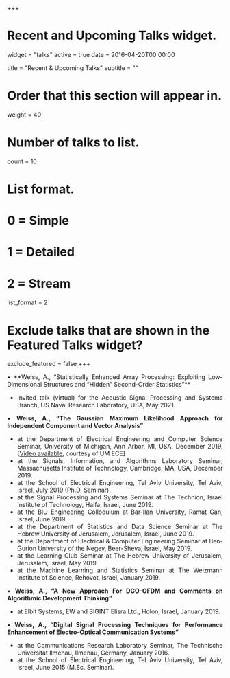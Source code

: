 +++
# Recent and Upcoming Talks widget.
widget = "talks"
active = true
date = 2016-04-20T00:00:00

title = "Recent & Upcoming Talks"
subtitle = ""

# Order that this section will appear in.
weight = 40

# Number of talks to list.
count = 10

# List format.
#   0 = Simple
#   1 = Detailed
#   2 = Stream
list_format = 2

# Exclude talks that are shown in the Featured Talks widget?
exclude_featured = false
+++
<DIV align="justify">
•	**Weiss, A., “Statistically Enhanced Array Processing: Exploiting Low-Dimensional Structures and “Hidden” Second-Order Statistics”**

* Invited talk (virtual) for the Acoustic Signal Processing and Systems Branch, US Naval Research Laboratory, USA, May 2021.

•	**Weiss, A., “The Gaussian Maximum Likelihood Approach for Independent Component and Vector Analysis”**

* at the Department of Electrical Engineering and Computer Science Seminar, University of Michigan, Ann Arbor, MI, USA, December 2019. [[Video available](http://leccap.engin.umich.edu/leccap/viewer/r/eyGrsl), courtesy of UM ECE]
* at the Signals, Information, and Algorithms Laboratory Seminar, Massachusetts Institute of Technology, Cambridge, MA, USA, December 2019.
* at the School of Electrical Engineering, Tel Aviv University, Tel Aviv, Israel, July 2019 (Ph.D. Seminar).
* at the Signal Processing and Systems Seminar at The Technion, Israel Institute of Technology, Haifa, Israel, June 2019.
* at the BIU Engineering Colloquium at Bar-Ilan University, Ramat Gan, Israel, June 2019.
* at the Department of Statistics and Data Science Seminar at The Hebrew University of Jerusalem, Jerusalem, Israel, June 2019.
* at the Department of Electrical & Computer Engineering Seminar at Ben-Gurion University of the Negev, Beer-Sheva, Israel, May 2019.
* at the Learning Club Seminar at The Hebrew University of Jerusalem, Jerusalem, Israel, May 2019.
* at the Machine Learning and Statistics Seminar at The Weizmann Institute of Science, Rehovot, Israel, January 2019.

•	**Weiss, A., “A New Approach For DCO-OFDM and Comments on Algorithmic Development Thinking”**

* at Elbit Systems, EW and SIGINT Elisra Ltd., Holon, Israel, January 2019.

•	**Weiss, A., “Digital Signal Processing Techniques for Performance Enhancement of Electro-Optical Communication Systems”**

* at the Communications Research Laboratory Seminar, The Technische Universität Ilmenau, Ilmenau, Germany, January 2016.
* at the School of Electrical Engineering, Tel Aviv University, Tel Aviv, Israel, June 2015 (M.Sc. Seminar).
<DIV/>
